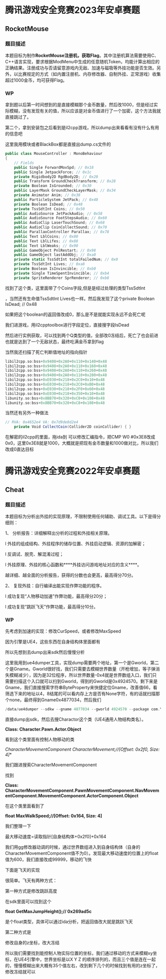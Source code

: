 # 腾讯游戏安全竞赛2023年安卓赛题

## **RocketMouse**

### 题目描述

本题目标为制作**RocketMouse注册机，获取Flag**。其中注册机算法需要使用C、C++语言实现，要求根据ModMenu中生成的任意随机Token，均能计算出相应的正确结果。注册成功与否请留意游戏内无敌、加速与磁吸等外挂功能是否生效。另外，以比赛规定的方式（如内置注册机、内存修改器、自制外挂、正常游戏）收集超过1000金币，均可获得Flag。



### WP

拿到题以后第一时间想到的是直接模糊那个金币数量，然后改1000，但是经过实际模糊，没有发现有关的值，所以应该是对金币值进行了一个加密，这个方法我就直接跳过了。

第二个，拿到安装包之后看到是il2cpp游戏，所以dump出来看看有没有什么有用的信息吧

这里我用模块或者BlackBox都是直接出dump.cs文件的

```c#
public class MouseController : MonoBehaviour
{
	// Fields
	public Single ForwardMovSpd; // 0x18
	public Single JetpackForce; // 0x1c
	private Rigidbody2D RgdBody2D; // 0x20
	public Transform GroundCheckTransform; // 0x28
	private Boolean IsGrounded; // 0x30
	public LayerMask GroundCheckLayerMask; // 0x34
	private Animator Anim; // 0x38
	public ParticleSystem JetPack; // 0x40
	private Boolean IsDead; // 0x48
	private TssSdtInt Coins; // 0x50
	public AudioSource JetPackAudio; // 0x58
	public AudioSource FootStepsAudio; // 0x60
	public AudioClip LaserTouchSound; // 0x68
	public AudioClip CoinCollectSound; // 0x70
	public ParallaxController Parallax; // 0x78
	public Text LblCoins; // 0x80
	public Text LblLifes; // 0x88
	public Text LblWeaks; // 0x90
	public GameObject PnlRestart; // 0x98
	public GameObject lastAddObj; // 0xa0
	private static TssSdtInt totalFailedNum; // 0x0
	private TssSdtInt Lives; // 0xa8
	private Boolean IsInvincible; // 0xb0
	private Single TimeSpentInvincible; // 0xb4
	private SpriteRenderer SprRenderer; // 0xb8
```

找到了这个类，这里面带了个Coins字段,但是是经过处理的类型TssSdtInt

，当然还有生命值TssSdtInt Lives也一样。然后我发现了这个private Boolean IsDead; // 0x48

如果把这个boolean的返回值改成0，那么是不是就能实现永远不会死亡呢



我们进游戏，用il2cpptoolbox进行字段定位，直接搜字段IsDead

然后进行实例获取，可以找到两个Q类型的值，全部改0冻结后，死亡了也会前进 也就是达到了一个无敌状态，最终吃满金币拿到flag

当然我还扫描了死亡判断值地址的指向指针

```c
libil2cpp.so:bss+0x9408+0x2A0+0x110+0x140+0x48
libil2cpp.so:bss+0x9408+0x2A0+0x110+0x160+0x48
libil2cpp.so:bss+0x9408+0x2A0+0x110+0x260+0x48
libil2cpp.so:bss+0x9408+0x2A0+0x110+0x280+0x48
libil2cpp.so:bss+0xE030+0x218+0x2C0+0x10+0x48
libil2cpp.so:bss+0xE030+0x218+0x2C0+0xB0+0x48
libil2cpp.so:bss+0xE030+0x218+0x2F0+0x60+0x48
libil2cpp.so:bss+0xE030+0x218+0x350+0x10+0x48
libunity.so:bss+0x8BB70+0x320+0xC0+0x108+0x48
libunity.so:bss+0x8BB70+0x320+0xC8+0x108+0x48
```







当然还有另外一种做法

```c#
// RVA: 0x4652e4 VA: 0x7d9de8d2e4
	private Void CollectCoin(Collider2D coinCollider) { }
```

在解密的il2cpp的里面，拖ida到 可以修改汇编指令，把CMP W0 #0x3E8改成0x0，这里0x3E8就是1000，大概就是把现有金币数量和1000做对比，所以我们改成0直达目标







# 腾讯游戏安全竞赛2022年安卓赛题

## Cheat 

### 题目描述

本题目标为分析出外挂的实现原理，不限制使用任何辅助、调试工具。以下是得分细则：

1、 分析报告：详细解释出分析的过程和外挂相关原理。

l 外挂的组成结构、外挂程序的储存位置、外挂启动逻辑、资源的加解密；

l 反调试、脱壳、解混淆过程；

l 外挂原理、外挂的核心函数和***\*外挂访问游戏地址对应的含义\****。

越详细、越全面的分析报告，获得的分数也会更高，最高得分70分。

2、 复现外挂：自行编译出能实现作弊功能的程序。

l 成功复现“人物移动加速”作弊功能，最高得分20分；

l 成功复现“跳跃飞天”作弊功能，最高得分10分。

### WP

先考虑到加速的实现：修改CurSpeed，或者修改MaxSpeed

因为引擎是UE4，这些东西在自身结构体里面都有

所以先想到去dump出来sdk然后慢慢分析

这里我用到ue4dumper工具，实现dump需要两个地址，第一个是Gworld，第二个是Gname。Gworld很好找，我们只需要去模糊世界数量（开枪增加，等子弹消失模糊减少），因为是32位程序，所以世界数量-0x4就是世界数组入口，我们只需要扫描这个入口就可以扫到Gworld，得到的Gworld是0x4924570。剩下来是Gname，我们直接搜索字符串ByteProperty来快捷定位Gname，改善值66，看筛选下来的地址以4，8结尾的可以看内存上方是否有None字符，有的话就扫描那个none，最终得到Gname0x4877034，然后我们

```c
/data/ue4dumper --sdkw --gname 4877034 --gworld 4924570 --package com.YourCompany.FPSTest1 --output /sdcard/
```

直接dump出sdk，然后去搜Charactor这个类（UE4通用人物结构类名）。

**Class: Character.Pawn.Actor.Object**

看到这个类里面有控制人物移动的类

**CharacterMovementComponent* CharacterMovement;//[Offset: 0x2f0, Size: 4]**

我们跟进搜索CharacterMovementComponent

找到

**Class: CharacterMovementComponent.PawnMovementComponent.NavMovementComponent.MovementComponent.ActorComponent.Object**

在这个类里面看到了

**float MaxWalkSpeed;//[Offset: 0x164, Size: 4]**

我们整理一下

最大移动速度=读取指针[自身结构体+0x2f0]+0x164

我们用gg修改器动调的时候，通过世界数组进入到自身结构体（自身的CharacterMovementComponent值不为0）。发现最大移动速度的位置上的float值为600，我们直接改成99999，移动的飞快





下面是飞天的实现

很简单。飞天有两种方式：

第一种方式是修改跳跃高度

在sdk里面可以找到这个

**float GetMaxJumpHeight();// 0x269ad5c**

是个float类型，具体可以通过ida分析，把返回值改大就是跳跃飞天



第二种方式是

修改自身的z坐标，改大冻结

所以我们需要找到能控制人物实际位置的坐标，我们通过移动的方式来模糊xy坐标，在UE4引擎中，世界坐标是以X Y Z 的顺序排列的，而且三个值是连在一起的，慢慢模糊出来大概有35个值左右，改到剩下几个的时候找到有用的z坐标了，修改冻结就可以